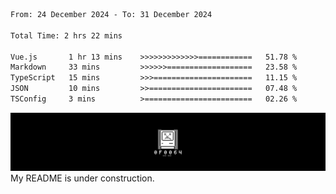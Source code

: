 <!--START_SECTION:waka-->

```txt
From: 24 December 2024 - To: 31 December 2024

Total Time: 2 hrs 22 mins

Vue.js       1 hr 13 mins    >>>>>>>>>>>>>============   51.78 %
Markdown     33 mins         >>>>>>===================   23.58 %
TypeScript   15 mins         >>>======================   11.15 %
JSON         10 mins         >>=======================   07.48 %
TSConfig     3 mins          >========================   02.26 %
```

<!--END_SECTION:waka-->

<img src="https://raw.githubusercontent.com/n3xta/image-hosting/main/img/202411032331174.png"/>
My README is under construction. 
